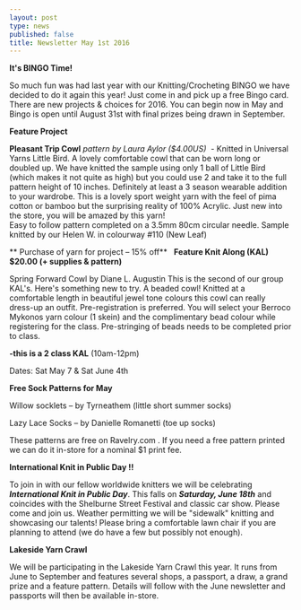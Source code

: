 ```yaml
---
layout: post
type: news
published: false
title: Newsletter May 1st 2016
---
```

**It's BINGO Time!**

So much fun was had last year with our Knitting/Crocheting BINGO we have decided to 
do it again this year!  Just come in and pick up a free Bingo card. There are new projects & choices for 2016. You can begin now in May and Bingo is open until August 31st with final prizes being drawn in September. 

**Feature Project**

**Pleasant Trip Cowl** _pattern by Laura Aylor ($4.00US)_  - Knitted in Universal Yarns Little Bird. A lovely comfortable cowl that can be worn long or doubled up. We have knitted the sample using only 1 ball of Little Bird (which makes it not quite as high) but you could use 2 and take it to the full pattern height of 10 inches. Definitely at least a 3 season wearable addition to your wardrobe. 
This is a lovely sport weight yarn with the feel of pima cotton or bamboo but the surprising reality of 100%  Acrylic. Just new into the store, you will be amazed by this yarn!      
Easy to follow pattern completed on a 3.5mm 80cm circular needle. Sample knitted by our Helen W. in colourway #110 (New Leaf)

** Purchase of yarn for project – 15% off**
 
**Feature Knit Along (KAL)                      $20.00 (+ supplies & pattern)**

Spring Forward Cowl   by Diane L. Augustin
This is the second of our group KAL's.  Here's something new to try. A beaded cowl!
Knitted at a comfortable length in beautiful jewel tone colours this cowl can really dress-up an outfit. Pre-registration is preferred. You will select your Berroco Mykonos yarn colour (1 skein) and the complimentary bead colour while registering for the class. Pre-stringing of beads needs to be completed prior to class.

**-this is a 2 class KAL** (10am-12pm)

   Dates:  Sat May 7 & Sat June 4th            

**Free Sock Patterns for May**

Willow socklets – by Tyrneathem (little short summer socks)

Lazy Lace Socks – by Danielle Romanetti  (toe up socks)

These patterns are free on Ravelry.com  . If you need a free pattern printed we can do it in-store for a nominal $1 print fee.

**International Knit in Public Day !!**

To join in with our fellow worldwide knitters we will be celebrating _**International Knit in Public Day**_. This falls on _**Saturday, June 18th**_ and coincides with the Shelburne Street Festival and classic car show. Please come and join us. Weather permitting we will be "sidewalk" knitting and showcasing our talents!  Please bring a comfortable lawn chair if you are planning to attend (we do have a few but possibly not enough). 

**Lakeside Yarn Crawl**

We will be participating in the Lakeside Yarn Crawl this year. It runs from June to September and features several shops, a passport, a draw, a grand prize and a feature pattern.  Details will follow with the June newsletter and passports will then be available 
in-store. 
